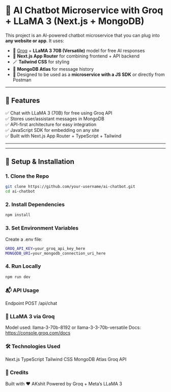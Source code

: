 # 🧠 AI Chatbot Microservice with Groq + LLaMA 3 (Next.js + MongoDB)

This project is an AI-powered chatbot microservice that you can plug into **any website or app**. It uses:

- 🧠 [Groq](https://console.groq.com/) + **LLaMA 3 70B (Versatile)** model for free AI responses
- 🧱 **Next.js App Router** for combining frontend + API backend
- 🪄 **Tailwind CSS** for styling
- 🌱 **MongoDB Atlas** for message history
- 🔌 Designed to be used as a **microservice with a JS SDK** or directly from Postman

---

## 🚀 Features

✅ Chat with LLaMA 3 (70B) for free using Groq API  
✅ Stores user/assistant messages in MongoDB  
✅ API-first architecture for easy integration  
✅ JavaScript SDK for embedding on any site  
✅ Built with Next.js App Router + TypeScript + Tailwind

---

---

## 🔧 Setup & Installation

### 1. Clone the Repo

```bash
git clone https://github.com/your-username/ai-chatbot.git
cd ai-chatbot
```

### 2. Install Dependencies
```bash
npm install
```

### 3. Set Environment Variables
Create a .env file:
```bash 
GROQ_API_KEY=your_groq_api_key_here
MONGODB_URI=your_mongodb_connection_uri_here
```
### 4. Run Locally
```bash 
npm run dev
```

### 📬 API Usage
Endpoint
POST /api/chat

### 🧠 LLaMA 3 via Groq
Model used: llama-3-70b-8192 or llama-3-3-70b-versatile
Docs: https://console.groq.com/docs

### 🛠 Technologies Used
Next.js
TypeScript
Tailwind CSS
MongoDB Atlas
Groq API


### 🙌 Credits
Built with ❤️ AKshit
Powered by Groq + Meta’s LLaMA 3